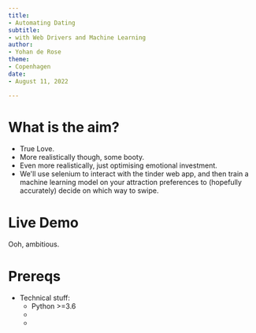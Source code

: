 ```yaml
---
title:
- Automating Dating 
subtitle:
- with Web Drivers and Machine Learning
author:
- Yohan de Rose
theme:
- Copenhagen
date:
- August 11, 2022

---
```


# What is the aim?

- True Love.
- More realistically though, some booty.
- Even more realistically, just optimising emotional investment.
- We'll use selenium to interact with the tinder web app, and then train a machine learning model on your attraction preferences to (hopefully accurately) decide on which way to swipe.

# Live Demo

Ooh, ambitious.

# Prereqs

- Technical stuff:
	- Python >=3.6
	- 
	- 
